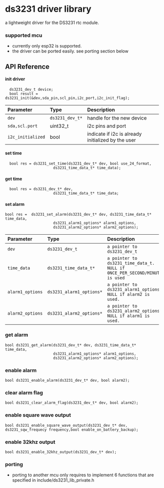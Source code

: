 
# ds3231 driver library

a lightweight driver for the DS3231 rtc module.

### supported mcu
* currently only esp32 is supported.
* the driver can be ported easily. see porting section below


## API Reference

#### init driver

```code
  ds3231_dev_t device;
  bool result = ds3231_init(&dev,sda_pin,scl_pin,i2c_port,i2c_init_flag);
```

| Parameter | Type     | Description                |
| :-------- | :------- | :------------------------- |
| `dev` | `ds3231_dev_t*` | handle for the new device
| `sda,scl.port` | uint32_t | i2c pins and port |
| `i2c_initialized` | bool | indicate if i2c is already initialized by the user

#### set time

```code
  bool res = ds3231_set_time(ds3231_dev_t* dev, bool use_24_format,
                      ds3231_time_data_t* time_data);
```
#### get time

```code
  bool res = ds3231_dev_t* dev,
                      ds3231_time_data_t* time_data;
```

#### set alarm

```code
bool res =  ds3231_set_alarm(ds3231_dev_t* dev, ds3231_time_data_t* time_data, 
                      ds3231_alarm1_options* alarm1_options,
                      ds3231_alarm2_options* alarm2_options);

```

| Parameter | Type     | Description                |
| :-------- | :------- | :-------------------------
| `dev`     | `ds3231_dev_t` | `a pointer to ds3231_dev_t`
|`time_data`|`ds3231_time_data_t*`|`a pointer to ds3231_time_data_t. NULL if 0NCE_PER_SECOND/MINUTE is used`
|`alarm1_options`|`ds3231_alarm1_options*`|`a pointer to ds3231_alarm1_options. NULL if alarm2 is used.`
|`alarm2_options`|`ds3231_alarm2_options*`|`a pointer to ds3231_alarm2_options. NULL if alarm1 is used.`

### get alarm 

```code
bool ds3231_get_alarm(ds3231_dev_t* dev, ds3231_time_data_t* time_data,
                      ds3231_alarm1_options* alarm1_options,
                      ds3231_alarm2_options* alarm2_options);
```


### enable alarm
```code
bool ds3231_enable_alarm(ds3231_dev_t* dev, bool alarm2);
```

### clear alarm flag
```code
bool ds3231_clear_alarm_flag(ds3231_dev_t* dev, bool alarm2);
```

### enable square wave output
```code
bool ds3231_enable_square_wave_output(ds3231_dev_t* dev, ds3231_sqw_frequecy frequency,bool enable_on_battery_backup);
```

### enable 32khz output

```code
bool ds3231_enable_32khz_output(ds3231_dev_t* dev);
```

### porting
* porting to another mcu only requires to implement 6 functions that are specified in include/ds3231_lib_private.h




